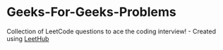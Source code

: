 # Geeks-For-Geeks-Problems
Collection of LeetCode questions to ace the coding interview! - Created using [LeetHub](https://github.com/QasimWani/LeetHub)
